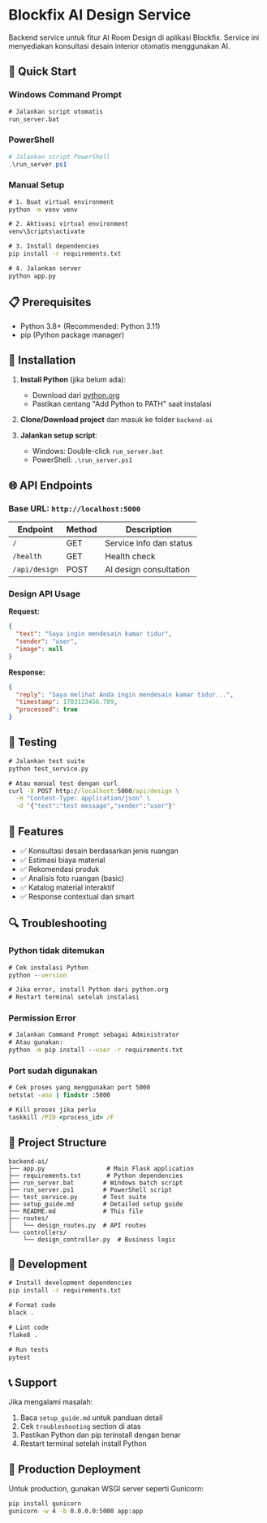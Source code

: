 # Blockfix AI Design Service

Backend service untuk fitur AI Room Design di aplikasi Blockfix. Service ini menyediakan konsultasi desain interior otomatis menggunakan AI.

## 🚀 Quick Start

### Windows Command Prompt
```cmd
# Jalankan script otomatis
run_server.bat
```

### PowerShell
```powershell
# Jalankan script PowerShell
.\run_server.ps1
```

### Manual Setup
```cmd
# 1. Buat virtual environment
python -m venv venv

# 2. Aktivasi virtual environment
venv\Scripts\activate

# 3. Install dependencies
pip install -r requirements.txt

# 4. Jalankan server
python app.py
```

## 📋 Prerequisites

- Python 3.8+ (Recommended: Python 3.11)
- pip (Python package manager)

## 🔧 Installation

1. **Install Python** (jika belum ada):
   - Download dari [python.org](https://www.python.org/downloads/)
   - Pastikan centang "Add Python to PATH" saat instalasi

2. **Clone/Download project** dan masuk ke folder `backend-ai`

3. **Jalankan setup script**:
   - Windows: Double-click `run_server.bat`
   - PowerShell: `.\run_server.ps1`

## 🌐 API Endpoints

### Base URL: `http://localhost:5000`

| Endpoint | Method | Description |
|----------|--------|-------------|
| `/` | GET | Service info dan status |
| `/health` | GET | Health check |
| `/api/design` | POST | AI design consultation |

### Design API Usage

**Request:**
```json
{
  "text": "Saya ingin mendesain kamar tidur",
  "sender": "user",
  "image": null
}
```

**Response:**
```json
{
  "reply": "Saya melihat Anda ingin mendesain kamar tidur...",
  "timestamp": 1703123456.789,
  "processed": true
}
```

## 🧪 Testing

```cmd
# Jalankan test suite
python test_service.py

# Atau manual test dengan curl
curl -X POST http://localhost:5000/api/design \
  -H "Content-Type: application/json" \
  -d '{"text":"test message","sender":"user"}'
```

## 🎯 Features

- ✅ Konsultasi desain berdasarkan jenis ruangan
- ✅ Estimasi biaya material
- ✅ Rekomendasi produk
- ✅ Analisis foto ruangan (basic)
- ✅ Katalog material interaktif
- ✅ Response contextual dan smart

## 🔍 Troubleshooting

### Python tidak ditemukan
```cmd
# Cek instalasi Python
python --version

# Jika error, install Python dari python.org
# Restart terminal setelah instalasi
```

### Permission Error
```cmd
# Jalankan Command Prompt sebagai Administrator
# Atau gunakan:
python -m pip install --user -r requirements.txt
```

### Port sudah digunakan
```cmd
# Cek proses yang menggunakan port 5000
netstat -ano | findstr :5000

# Kill proses jika perlu
taskkill /PID <process_id> /F
```

## 📁 Project Structure

```
backend-ai/
├── app.py                 # Main Flask application
├── requirements.txt       # Python dependencies
├── run_server.bat        # Windows batch script
├── run_server.ps1        # PowerShell script
├── test_service.py       # Test suite
├── setup_guide.md        # Detailed setup guide
├── README.md             # This file
├── routes/
│   └── design_routes.py  # API routes
└── controllers/
    └── design_controller.py  # Business logic
```

## 🔄 Development

```cmd
# Install development dependencies
pip install -r requirements.txt

# Format code
black .

# Lint code
flake8 .

# Run tests
pytest
```

## 📞 Support

Jika mengalami masalah:
1. Baca `setup_guide.md` untuk panduan detail
2. Cek `troubleshooting` section di atas
3. Pastikan Python dan pip terinstall dengan benar
4. Restart terminal setelah install Python

## 🚀 Production Deployment

Untuk production, gunakan WSGI server seperti Gunicorn:

```cmd
pip install gunicorn
gunicorn -w 4 -b 0.0.0.0:5000 app:app
